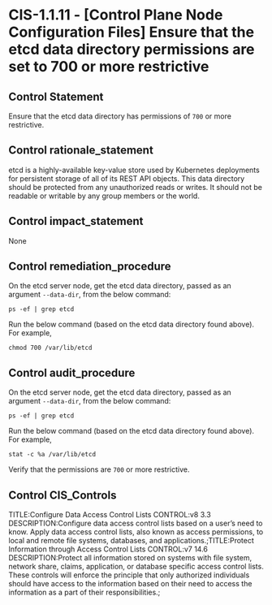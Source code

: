 # CIS-1.1.11 - \[Control Plane Node Configuration Files\] Ensure that the etcd data directory permissions are set to 700 or more restrictive

## Control Statement

Ensure that the etcd data directory has permissions of `700` or more restrictive.

## Control rationale_statement

etcd is a highly-available key-value store used by Kubernetes deployments for persistent storage of all of its REST API objects. This data directory should be protected from any unauthorized reads or writes. It should not be readable or writable by any group members or the world.

## Control impact_statement

None

## Control remediation_procedure

On the etcd server node, get the etcd data directory, passed as an argument `--data-dir`, from the below command:
```
ps -ef | grep etcd
```
Run the below command (based on the etcd data directory found above). For example,
```
chmod 700 /var/lib/etcd
```

## Control audit_procedure

On the etcd server node, get the etcd data directory, passed as an argument `--data-dir`, from the below command:

```
ps -ef | grep etcd
```

Run the below command (based on the etcd data directory found above). For example,

```
stat -c %a /var/lib/etcd
```

Verify that the permissions are `700` or more restrictive.

## Control CIS_Controls

TITLE:Configure Data Access Control Lists CONTROL:v8 3.3 DESCRIPTION:Configure data access control lists based on a user’s need to know. Apply data access control lists, also known as access permissions, to local and remote file systems, databases, and applications.;TITLE:Protect Information through Access Control Lists CONTROL:v7 14.6 DESCRIPTION:Protect all information stored on systems with file system, network share, claims, application, or database specific access control lists. These controls will enforce the principle that only authorized individuals should have access to the information based on their need to access the information as a part of their responsibilities.;
